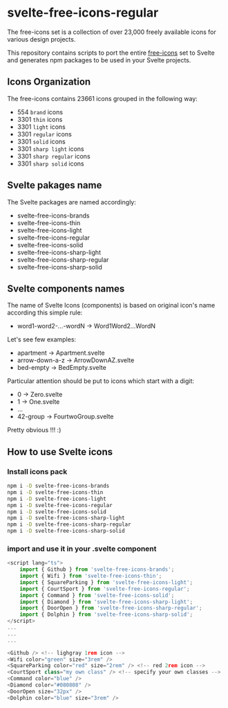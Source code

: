 # svelte-free-icons-regular

The free-icons set is a collection of over 23,000 freely available icons for various design projects.

This repository contains scripts to port the entire [free-icons](https://free-icons.github.io/free-icons/) set to Svelte and generates npm packages to be used in your Svelte projects.

## Icons Organization

The free-icons contains 23661 icons grouped in the following way:

- 554 `brand` icons
- 3301 `thin` icons
- 3301 `light` icons
- 3301 `regular` icons
- 3301 `solid` icons
- 3301 `sharp light` icons
- 3301 `sharp regular` icons
- 3301 `sharp solid` icons

## Svelte pakages name

The Svelte packages are named accordingly:

- svelte-free-icons-brands
- svelte-free-icons-thin
- svelte-free-icons-light
- svelte-free-icons-regular
- svelte-free-icons-solid
- svelte-free-icons-sharp-light
- svelte-free-icons-sharp-regular
- svelte-free-icons-sharp-solid

## Svelte components names

The name of Svelte Icons (components) is based on original icon's name according this simple rule:

- word1-word2-...-wordN -> Word1Word2...WordN

Let's see few examples:

- apartment -> Apartment.svelte
- arrow-down-a-z -> ArrowDownAZ.svelte
- bed-empty -> BedEmpty.svelte

Particular attention should be put to icons which start with a digit:

- 0 -> Zero.svelte
- 1 -> One.svelte
- ...
- 42-group -> FourtwoGroup.svelte

Pretty obvious !!! :)

## How to use Svelte icons

### Install icons pack

```bash
npm i -D svelte-free-icons-brands
npm i -D svelte-free-icons-thin
npm i -D svelte-free-icons-light
npm i -D svelte-free-icons-regular
npm i -D svelte-free-icons-solid
npm i -D svelte-free-icons-sharp-light
npm i -D svelte-free-icons-sharp-regular
npm i -D svelte-free-icons-sharp-solid
```

### import and use it in your .svelte component

```js
<script lang="ts">
    import { Github } from 'svelte-free-icons-brands';
    import { Wifi } from 'svelte-free-icons-thin';
    import { SquareParking } from 'svelte-free-icons-light';
    import { CourtSport } from 'svelte-free-icons-regular';
    import { Command } from 'svelte-free-icons-solid';
    import { Diamond } from 'svelte-free-icons-sharp-light';
    import { DoorOpen } from 'svelte-free-icons-sharp-regular';
    import { Dolphin } from 'svelte-free-icons-sharp-solid';
</script>
...
...
...

<Github /> <!-- lighgray 1rem icon -->
<Wifi color="green" size="3rem" />
<SquareParking color="red" size="2rem" /> <!-- red 2rem icon -->
<CourtSport class="my own class" /> <!-- specify your own classes -->
<Command color="blue" />
<Diamond color="#080808" />
<DoorOpen size="32px" />
<Dolphin color="blue" size="3rem" />
```
